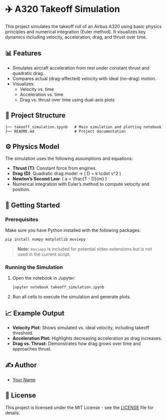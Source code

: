 # ✈️ A320 Takeoff Simulation

This project simulates the takeoff roll of an Airbus A320 using basic physics principles and numerical integration (Euler method). It visualizes key dynamics including velocity, acceleration, drag, and thrust over time.

## 📊 Features

- Simulates aircraft acceleration from rest under constant thrust and quadratic drag.
- Compares actual (drag-affected) velocity with ideal (no-drag) motion.
- Visualizes:
  - Velocity vs. time
  - Acceleration vs. time
  - Drag vs. thrust over time using dual-axis plots

## 📁 Project Structure

```
├── takeoff_simulation.ipynb   # Main simulation and plotting notebook
├── README.md                  # Project documentation
```

## ⚙️ Physics Model

The simulation uses the following assumptions and equations:

- **Thrust (T)**: Constant force from engines.
- **Drag (D)**: Quadratic drag model → \( D = k \cdot v^2 \)
- **Newton’s Second Law**: \( a = \frac{T - D}{m} \)
- Numerical integration with Euler’s method to compute velocity and position.

## 🚀 Getting Started

### Prerequisites

Make sure you have Python installed with the following packages:

```bash
pip install numpy matplotlib moviepy
```

> **Note:** `moviepy` is included for potential video extensions but is not used in the current script.

### Running the Simulation

1. Open the notebook in Jupyter:

   ```bash
   jupyter notebook takeoff_simulation.ipynb
   ```

2. Run all cells to execute the simulation and generate plots.

## 📈 Example Output

- **Velocity Plot:** Shows simulated vs. ideal velocity, including takeoff threshold.
- **Acceleration Plot:** Highlights decreasing acceleration as drag increases.
- **Drag vs. Thrust:** Demonstrates how drag grows over time and approaches thrust.

## ✍️ Author

- [Your Name](https://github.com/AIMLExperimentsAndMore)

## 📄 License

This project is licensed under the MIT License - see the [LICENSE](LICENSE) file for details.

